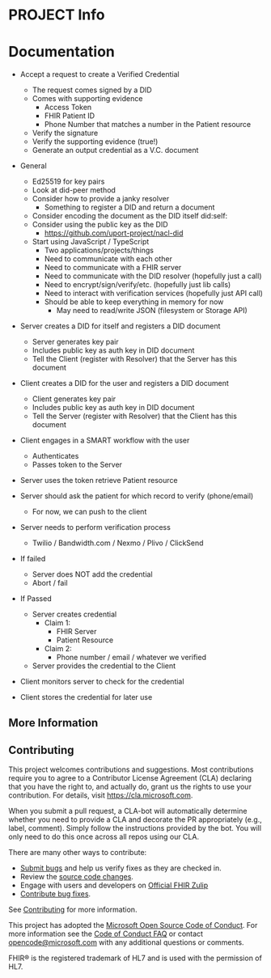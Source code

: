 # PROJECT Info


# Documentation

- Accept a request to create a Verified Credential
  - The request comes signed by a DID
  - Comes with supporting evidence
    - Access Token
    - FHIR Patient ID
    - Phone Number that matches a number in the Patient resource
  - Verify the signature
  - Verify the supporting evidence (true!)
  - Generate an output credential as a V.C. document

- General
  - Ed25519 for key pairs
  - Look at did-peer method
  - Consider how to provide a janky resolver
    - Something to register a DID and return a document
  - Consider encoding the document as the DID itself did:self:<Base64>
  - Consider using the public key as the DID
    - https://github.com/uport-project/nacl-did
  - Start using JavaScript / TypeScript
    - Two applications/projects/things
    - Need to communicate with each other
    - Need to communicate with a FHIR server
    - Need to communicate with the DID resolver (hopefully just a call)
    - Need to encrypt/sign/verify/etc. (hopefully just lib calls)
    - Need to interact with verification services (hopefully just API call)
    - Should be able to keep everything in memory for now
      - May need to read/write JSON (filesystem or Storage API)
  
- Server creates a DID for itself and registers a DID document
  - Server generates key pair
  - Includes public key as auth key in DID document
  - Tell the Client (register with Resolver) that the Server has this document
  
- Client creates a DID for the user and registers a DID document
  - Client generates key pair
  - Includes public key as auth key in DID document
  - Tell the Server (register with Resolver) that the Client has this document
- Client engages in a SMART workflow with the user
  - Authenticates
  - Passes token to the Server
- Server uses the token retrieve Patient resource
- Server should ask the patient for which record to verify (phone/email)
  - For now, we can push to the client
- Server needs to perform verification process
  - Twilio / Bandwidth.com / Nexmo / Plivo / ClickSend
- If failed
  - Server does NOT add the credential
  - Abort / fail
- If Passed
  - Server creates credential
    - Claim 1:
      - FHIR Server
      - Patient Resource
    - Claim 2:
      - Phone number / email / whatever we verified
  - Server provides the credential to the Client
- Client monitors server to check for the credential
- Client stores the credential for later use

## More Information


## Contributing
This project welcomes contributions and suggestions.  Most contributions require you to agree to a
Contributor License Agreement (CLA) declaring that you have the right to, and actually do, grant us
the rights to use your contribution. For details, visit https://cla.microsoft.com.

When you submit a pull request, a CLA-bot will automatically determine whether you need to provide
a CLA and decorate the PR appropriately (e.g., label, comment). Simply follow the instructions
provided by the bot. You will only need to do this once across all repos using our CLA.

There are many other ways to contribute:
* [Submit bugs](https://github.com/microsoft-healthcare-madison/did-spike/issues) and help us verify fixes as they are checked in.
* Review the [source code changes](https://github.com/microsoft-healthcare-madison/did-spike/pulls).
* Engage with users and developers on [Official FHIR Zulip](https://chat.fhir.org/)
* [Contribute bug fixes](CONTRIBUTING.md).

See [Contributing](CONTRIBUTING.md) for more information.

This project has adopted the [Microsoft Open Source Code of Conduct](https://opensource.microsoft.com/codeofconduct/).
For more information see the [Code of Conduct FAQ](https://opensource.microsoft.com/codeofconduct/faq/) or
contact [opencode@microsoft.com](mailto:opencode@microsoft.com) with any additional questions or comments.

FHIR&reg; is the registered trademark of HL7 and is used with the permission of HL7. 